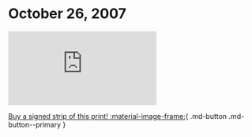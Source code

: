 # October 26, 2007

![](https://www.achewood.com/comic.php?date=10262007)

[Buy a signed strip of this print! :material-image-frame:](https://achewood-holiday-pop-up.myshopify.com/products/strip#10262007){ .md-button .md-button--primary }
